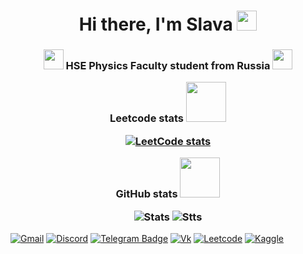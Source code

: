 <h1 align="center">Hi there, I'm Slava</a> 
<img src="https://github.com/blackcater/blackcater/raw/main/images/Hi.gif" height="32"/></h1>
<h3 align="center">

<img src="https://user-images.githubusercontent.com/74038190/240815616-7b282ec6-fcc3-4600-90a7-2c3140549f58.gif" height="32"/>
HSE Physics Faculty student from Russia
<img src="https://user-images.githubusercontent.com/74038190/240815616-7b282ec6-fcc3-4600-90a7-2c3140549f58.gif" height="32"/>
<!--
[![Typing SVG](https://readme-typing-svg.herokuapp.com?color=%2336BCF7&lines=HSE+Physics+Faculty+student+from+Russia)](https://git.io/typing-svg)
-->



<!--
![gif](https://user-images.githubusercontent.com/74038190/240815616-7b282ec6-fcc3-4600-90a7-2c3140549f58.gif)
-->

Leetcode stats
<img src="https://user-images.githubusercontent.com/74038190/216654116-d0e8d227-7977-4edc-8d36-63461bda9503.gif" height="64"/>

[![LeetCode stats](https://leetcode-stats-six.vercel.app/api?username=Tiltovskii&theme=dark)](https://github.com/Tiltovskii/leetcode-stats)

GitHub stats
<img src="https://user-images.githubusercontent.com/74038190/216649436-05c6a71a-0566-45aa-bc3f-f258ab12e491.gif" height="64"/>


![Stats](https://github-readme-stats.vercel.app/api?username=Tiltovskii&theme=blue-green)
![Stts](https://github-readme-stats.vercel.app/api/top-langs/?username=Tiltovskii&theme=blue-green)

</h3>

[![Gmail](https://img.shields.io/badge/Gmail-D14836?style=for-the-badge&logo=gmail&logoColor=white)](benderabenderabendera@gmail.com)
[![Discord](https://img.shields.io/badge/Discord-7289DA?style=for-the-badge&logo=discord&logoColor=white)](x7hakai)
[![Telegram Badge](https://img.shields.io/badge/Telegram-2CA5E0?style=for-the-badge&logo=telegram&logoColor=white)](https://t.me/Mega_Serega)
[![Vk](https://img.shields.io/badge/вконтакте-%232E87FB.svg?&style=for-the-badge&logo=vk&logoColor=white)](https://vk.com/mega_serega)
[![Leetcode](https://img.shields.io/badge/-LeetCode-FFA116?style=for-the-badge&logo=LeetCode&logoColor=black)](https://leetcode.com/Tiltovskii/)
[![Kaggle](https://img.shields.io/badge/Kaggle-20BEFF?style=for-the-badge&logo=Kaggle&logoColor=white)](https://www.kaggle.com/coolik)

<!--
**Tiltovskii/Tiltovskii** is a ✨ _special_ ✨ repository because its `README.md` (this file) appears on your GitHub profile.

Here are some ideas to get you started:

- 🔭 I’m currently working on ...
- 🌱 I’m currently learning ...
- 👯 I’m looking to collaborate on ...
- 🤔 I’m looking for help with ...
- 💬 Ask me about ...
- 📫 How to reach me: ...
- 😄 Pronouns: ...
- ⚡ Fun fact: ...
-->
